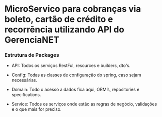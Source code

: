 # MicroServico para cobranças via boleto, cartão de crédito e recorrência utilizando API do GerenciaNET

### Estrutura de Packages

* API: Todos os serviços RestFul, resources e builders, dto's.

* Config: Todas as classes de configuração do spring, caso sejam necessárias.

* Domain: Todo o acesso a dados fica aqui, ORM’s, repositories e specifications.

* Service: Todos os serviços onde estão as regras de negócio, validações e o que mais for preciso.

  

